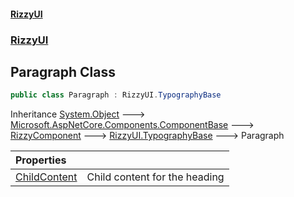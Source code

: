 #### [RizzyUI](index 'index')
### [RizzyUI](RizzyUI 'RizzyUI')

## Paragraph Class

```csharp
public class Paragraph : RizzyUI.TypographyBase
```

Inheritance [System.Object](https://docs.microsoft.com/en-us/dotnet/api/System.Object 'System.Object') &#129106; [Microsoft.AspNetCore.Components.ComponentBase](https://docs.microsoft.com/en-us/dotnet/api/Microsoft.AspNetCore.Components.ComponentBase 'Microsoft.AspNetCore.Components.ComponentBase') &#129106; [RizzyComponent](RizzyUI.RizzyComponent 'RizzyUI.RizzyComponent') &#129106; [RizzyUI.TypographyBase](https://docs.microsoft.com/en-us/dotnet/api/RizzyUI.TypographyBase 'RizzyUI.TypographyBase') &#129106; Paragraph

| Properties | |
| :--- | :--- |
| [ChildContent](RizzyUI.Paragraph.ChildContent 'RizzyUI.Paragraph.ChildContent') | Child content for the heading |
